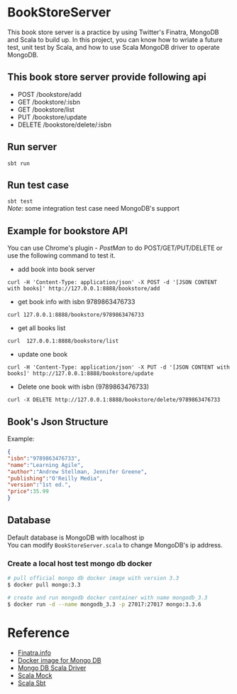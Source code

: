 # BookStoreServer

This book store server is a practice by using Twitter's Finatra, MongoDB and Scala to build up. In this project, you can know how to wriate a future test, unit test by Scala, and how to use Scala MongoDB driver to operate MongoDB.

## This book store server provide following api
- POST    /bookstore/add
- GET     /bookstore/:isbn
- GET     /bookstore/list
- PUT     /bookstore/update
- DELETE  /bookstore/delete/:isbn

## Run server
`sbt run`

## Run test case
`sbt test`  
*Note*: some integration test case need MongoDB's support

## Example for bookstore API
You can use Chrome's plugin - *PostMan* to do POST/GET/PUT/DELETE or use the following command to test it.

- add book into book server
```
curl -H 'Content-Type: application/json' -X POST -d '[JSON CONTENT with books]' http://127.0.0.1:8888/bookstore/add
```

- get book info with isbn 9789863476733
```
curl 127.0.0.1:8888/bookstore/9789863476733
```

- get all books list
```
curl  127.0.0.1:8888/bookstore/list
```

- update one book
```
curl -H 'Content-Type: application/json' -X PUT -d '[JSON CONTENT with books]' http://127.0.0.1:8888/bookstore/update
```

- Delete one book with isbn (9789863476733)
```
curl -X DELETE http://127.0.0.1:8888/bookstore/delete/9789863476733
```

## Book's Json Structure
Example:
```json
{
"isbn":"9789863476733",
"name":"Learning Agile",
"author":"Andrew Stellman, Jennifer Greene",
"publishing":"O'Reilly Media",
"version":"1st ed.",
"price":35.99
}
```

## Database
Default database is MongoDB with localhost ip  
You can modify `BookStoreServer.scala` to change MongoDB's ip address.  

### Create a local host test mongo db docker
```bash
# pull official mongo db docker image with version 3.3
$ docker pull mongo:3.3

# create and run mongodb docker container with name mongodb_3.3
$ docker run -d --name mongodb_3.3 -p 27017:27017 mongo:3.3.6
```

# Reference
- [Finatra.info](http://twitter.github.io/finatra/)
- [Docker image for Mongo DB](https://hub.docker.com/_/mongo/)
- [Mongo DB Scala Driver](https://docs.mongodb.com/ecosystem/drivers/scala/#mongo-scala-driver)
- [Scala Mock](http://scalamock.org/)
- [Scala Sbt](http://www.scala-sbt.org/)
